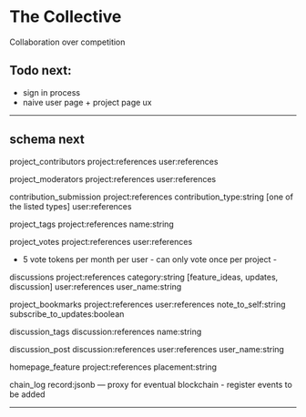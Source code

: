 # The Collective

Collaboration over competition

## Todo next:

* sign in process
* naive user page + project page ux

---

## schema next

project_contributors project:references user:references

project_moderators project:references user:references

contribution_submission  project:references contribution_type:string [one of the listed types] user:references

project_tags project:references name:string

project_votes project:references user:references

- 5 vote tokens per month per user - can only vote once per project -

discussions project:references category:string [feature_ideas, updates, discussion] user:references user_name:string

project_bookmarks project:references user:references note_to_self:string subscribe_to_updates:boolean

discussion_tags discussion:references name:string

discussion_post discussion:references user:references  user_name:string

homepage_feature project:references placement:string

chain_log record:jsonb — proxy for eventual blockchain - register events to be added

---
